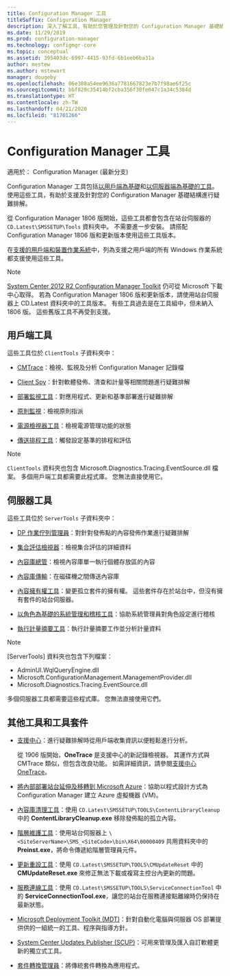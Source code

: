 ```yaml
---
title: Configuration Manager 工具
titleSuffix: Configuration Manager
description: 深入了解工具，有助於您管理及針對您的 Configuration Manager 基礎結構進行疑難排解。
ms.date: 11/29/2019
ms.prod: configuration-manager
ms.technology: configmgr-core
ms.topic: conceptual
ms.assetid: 395403dc-6997-4415-93fd-6b1eeb6ba31a
author: mestew
ms.author: mstewart
manager: dougeby
ms.openlocfilehash: 06e308a54ee9636a7781667823e7b7f98ae6f25c
ms.sourcegitcommit: bbf820c35414bf2cba356f30fe047c1a34c5384d
ms.translationtype: HT
ms.contentlocale: zh-TW
ms.lasthandoff: 04/21/2020
ms.locfileid: "81701266"
---
```

# <a name="configuration-manager-tools"></a>Configuration Manager 工具

適用於：  Configuration Manager (最新分支)

Configuration Manager 工具包括[以用戶端為基礎](#client-tools)和[以伺服器端為基礎的工具](#server-tools)。 使用這些工具，有助於支援及針對您的 Configuration Manager 基礎結構進行疑難排解。

從 Configuration Manager 1806 版開始，這些工具都會包含在站台伺服器的 `CD.Latest\SMSSETUP\Tools` 資料夾中。 不需要進一步安裝。<!--1357145--> 請搭配 Configuration Manager 1806 版和更新版本使用這些工具版本。

在[支援的用戶端和裝置作業系統](https://docs.microsoft.com/sccm/core/plan-design/configs/supported-operating-systems-for-clients-and-devices)中，列為支援之用戶端的所有 Windows 作業系統都支援使用這些工具。

> [!Note]  
> [System Center 2012 R2 Configuration Manager Toolkit](https://www.microsoft.com/download/details.aspx?id=50012) 仍可從 Microsoft 下載中心取得。 若為 Configuration Manager 1806 版和更新版本，請使用站台伺服器上 CD.Latest 資料夾中的工具版本。 有些工具過去是在工具組中，但未納入 1806 版。 這些舊版工具不再受到支援。


## <a name="client-tools"></a>用戶端工具

這些工具位於 `ClientTools` 子資料夾中：

- [CMTrace](cmtrace.md)：檢視、監視及分析 Configuration Manager 記錄檔  

- [Client Spy](clispy.md)：針對軟體發佈、清查和計量等相關問題進行疑難排解

- [部署監視工具](deployment-monitoring-tool.md)：對應用程式、更新和基準部署進行疑難排解  

- [原則監視](policy-spy.md)：檢視原則指派  

- [電源檢視器工具](power-viewer-tool.md)：檢視電源管理功能的狀態  

- [傳送排程工具](send-schedule-tool.md)：觸發設定基準的排程和評估  

> [!Note]  
> `ClientTools` 資料夾也包含 Microsoft.Diagnostics.Tracing.EventSource.dll 檔案。 多個用戶端工具都需要此程式庫。 您無法直接使用它。  


## <a name="server-tools"></a>伺服器工具

這些工具位於 `ServerTools` 子資料夾中：

- [DP 作業佇列管理員](dp-job-manager.md)：對針對發佈點的內容發佈作業進行疑難排解  

- [集合評估檢視器](ceviewer.md)：檢視集合評估的詳細資料  

- [內容庫總管](content-library-explorer.md)：檢視內容庫單一執行個體存放區的內容  

- [內容庫傳輸](content-library-transfer.md)：在磁碟機之間傳送內容庫  

- [內容擁有權工具](content-ownership-tool.md)：變更孤立套件的擁有權。 這些套件存在於站台中，但沒有擁有套件的站台伺服器。

- [以角色為基礎的系統管理和稽核工具](rbaviewer.md)：協助系統管理員對角色設定進行稽核  

- [執行計量摘要工具](run-meter-summ.md)：執行計量摘要工作並分析計量資料

> [!Note]  
> [ServerTools] 資料夾也包含下列檔案：
>
> - AdminUI.WqlQueryEngine.dll
> - Microsoft.ConfigurationManagement.ManagementProvider.dll
> - Microsoft.Diagnostics.Tracing.EventSource.dll
>
> 多個伺服器工具都需要這些程式庫。 您無法直接使用它們。  

## <a name="other-tools-and-toolkits"></a>其他工具和工具套件

- [支援中心](support-center.md)：進行疑難排解時從用戶端收集資訊以便輕鬆進行分析。

    從 1906 版開始，**OneTrace** 是支援中心的新記錄檢視器。 其運作方式與 CMTrace 類似，但包含改良功能。 如需詳細資訊，請參閱[支援中心 OneTrace](support-center-onetrace.md)。

- [將內部部署站台延伸及移轉到 Microsoft Azure](azure-migration-tool.md)：協助以程式設計方式為 Configuration Manager 建立 Azure 虛擬機器 (VM)。 <!--3556022--> 

- [內容庫清理工具](../plan-design/hierarchy/content-library-cleanup-tool.md)：使用 `CD.Latest\SMSSETUP\TOOLS\ContentLibraryCleanup` 中的 **ContentLibraryCleanup.exe** 移除發佈點的孤立內容。  

- [階層維護工具](../servers/manage/hierarchy-maintenance-tool-preinst.exe.md)：使用站台伺服器上 `\<SiteServerName>\SMS_<SiteCode>\bin\X64\00000409` 共用資料夾中的 **Preinst.exe**，將命令傳遞給階層管理員元件。  

- [更新重設工具](../servers/manage/update-reset-tool.md)：使用 `CD.Latest\SMSSETUP\TOOLS\CMUpdateReset` 中的 **CMUpdateReset.exe** 來修正無法下載或複寫主控台內更新的問題。  

- [服務連線工具](../servers/manage/hierarchy-maintenance-tool-preinst.exe.md)：使用 `CD.Latest\SMSSETUP\TOOLS\ServiceConnectionTool` 中的 **ServiceConnectionTool.exe**，讓您的站台在服務連接點離線時仍保持在最新狀態。   

- [Microsoft Deployment Toolkit (MDT)](../../mdt/use-the-mdt.md)：針對自動化電腦與伺服器 OS 部署提供供的一組統一的工具、程序與指導方針。

- [System Center Updates Publisher (SCUP)](../../sum/tools/updates-publisher.md)：可用來管理及匯入自訂軟體更新的獨立式工具。

- [套件轉換管理員](../../apps/pcm/package-conversion-manager.md)：將傳統套件轉換為應用程式。

